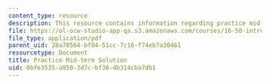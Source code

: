 ```yaml
---
content_type: resource
description: This resource contains information regarding practice mid-term solution.
file: https://ol-ocw-studio-app-qa.s3.amazonaws.com/courses/16-50-introduction-to-propulsion-systems-spring-2012/0bfe3535a8503d7cbf384b314cba7db1_MIT16_50S12_prac_sol.pdf
file_type: application/pdf
parent_uid: 28a78564-bf04-51cc-7c16-f74eb7a30461
resourcetype: Document
title: Practice Mid-term Solution
uid: 0bfe3535-a850-3d7c-bf38-4b314cba7db1
---
```

